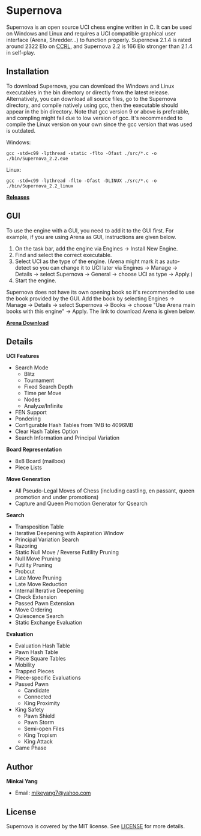 # Supernova

Supernova is an open source UCI chess engine written in C. It can be used on Windows and Linux and requires a UCI compatible graphical user interface (Arena, Shredder...) to function properly. Supernova 2.1.4 is rated around 2322 Elo on [CCRL](http://ccrl.chessdom.com/ccrl/404/), and Supernova 2.2 is 166 Elo stronger than 2.1.4 in self-play.

Installation
------------
To download Supernova, you can download the Windows and Linux executables in the bin directory or directly from the latest release. Alternatively, you can download all source files, go to the Supernova directory, and compile natively using gcc, then the executable should appear in the bin directory. Note that gcc version 9 or above is preferable, and compling might fail due to low version of gcc. It's recommended to compile the Linux version on your own since the gcc version that was used is outdated.

Windows:
```
gcc -std=c99 -lpthread -static -flto -Ofast ./src/*.c -o ./bin/Supernova_2.2.exe
```

Linux:
```
gcc -std=c99 -lpthread -flto -Ofast -DLINUX ./src/*.c -o ./bin/Supernova_2.2_linux
```

[**Releases**](https://github.com/MichaeltheCoder7/Supernova/releases)  

GUI
---
To use the engine with a GUI, you need to add it to the GUI first. 
For example, if you are using Arena as GUI, instructions are given below.

1. On the task bar, add the engine via Engines -> Install New Engine. 
2. Find and select the correct executable.
3. Select UCI as the type of the engine. 
(Arena might mark it as auto-detect so you can change it to UCI later via Engines -> Manage -> Details -> select Supernova -> General -> choose UCI as type -> Apply.)
4. Start the engine.

Supernova does not have its own opening book so it's recommended to use the book provided by the GUI. Add the book by selecting Engines -> Manage -> Details -> select Supernova -> Books -> choose "Use Arena main books with this engine" -> Apply. The link to download Arena is given below.

[**Arena Download**](http://www.playwitharena.de)

Details
-------
**UCI Features** 
* Search Mode
  * Blitz
  * Tournament
  * Fixed Search Depth
  * Time per Move
  * Nodes
  * Analyze/Infinite
* FEN Support
* Pondering  
* Configurable Hash Tables from 1MB to 4096MB  
* Clear Hash Tables Option
* Search Information and Principal Variation

**Board Representation**
* 8x8 Board (mailbox)
* Piece Lists

**Move Generation**  
* All Pseudo-Legal Moves of Chess (including castling, en passant, queen promotion and under promotions)
* Capture and Queen Promotion Generator for Qsearch

**Search** 
* Transposition Table
* Iterative Deepening with Aspiration Window
* Principal Variation Search
* Razoring
* Static Null Move / Reverse Futility Pruning
* Null Move Pruning
* Futility Pruning
* Probcut
* Late Move Pruning
* Late Move Reduction
* Internal Iterative Deepening
* Check Extension
* Passed Pawn Extension
* Move Ordering
* Quiescence Search
* Static Exchange Evaluation

**Evaluation** 
* Evaluation Hash Table
* Pawn Hash Table
* Piece Square Tables
* Mobility
* Trapped Pieces
* Piece-specific Evaluations
* Passed Pawn
  * Candidate
  * Connected
  * King Proximity
* King Safety
  * Pawn Shield
  * Pawn Storm
  * Semi-open Files
  * King Tropism
  * King Attack
* Game Phase

Author
------
**Minkai Yang**
* Email: mikeyang7@yahoo.com

License
-------
Supernova is covered by the MIT license. See [LICENSE](https://github.com/MichaeltheCoder7/Supernova/blob/master/LICENSE) for more details.
